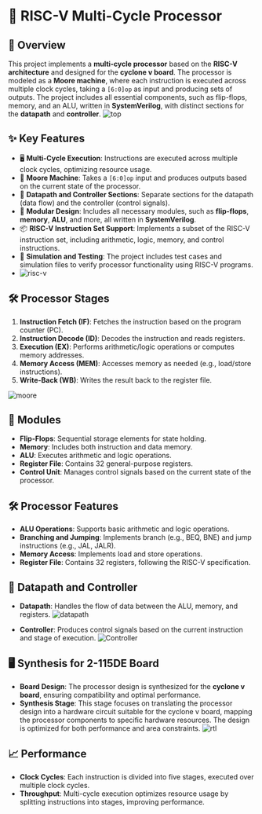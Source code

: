# 🔄 RISC-V Multi-Cycle Processor

## 📘 Overview

This project implements a **multi-cycle processor** based on the **RISC-V architecture** and designed for the **cyclone v board**. The processor is modeled as a **Moore machine**, where each instruction is executed across multiple clock cycles, taking a `[6:0]op` as input and producing sets of outputs. The project includes all essential components, such as flip-flops, memory, and an ALU, written in **SystemVerilog**, with distinct sections for the **datapath** and **controller**.
![top](https://github.com/user-attachments/assets/a551447f-5ea8-42eb-83cc-cbb8bd1ee65b)




## ✨ Key Features

- 🖥️ **Multi-Cycle Execution**: Instructions are executed across multiple clock cycles, optimizing resource usage.
- 🧠 **Moore Machine**: Takes a `[6:0]op` input and produces outputs based on the current state of the processor.
- 📂 **Datapath and Controller Sections**: Separate sections for the datapath (data flow) and the controller (control signals).
- 🧠 **Modular Design**: Includes all necessary modules, such as **flip-flops**, **memory**, **ALU**, and more, all written in **SystemVerilog**.
- 📦 **RISC-V Instruction Set Support**: Implements a subset of the RISC-V instruction set, including arithmetic, logic, memory, and control instructions.
- 📝 **Simulation and Testing**: The project includes test cases and simulation files to verify processor functionality using RISC-V programs.
- ![risc-v](https://github.com/user-attachments/assets/684663d7-a0ff-4dde-a635-f04eeacc37da)

## 🛠️ Processor Stages

1. **Instruction Fetch (IF)**: Fetches the instruction based on the program counter (PC).
2. **Instruction Decode (ID)**: Decodes the instruction and reads registers.
3. **Execution (EX)**: Performs arithmetic/logic operations or computes memory addresses.
4. **Memory Access (MEM)**: Accesses memory as needed (e.g., load/store instructions).
5. **Write-Back (WB)**: Writes the result back to the register file.

![moore](https://github.com/user-attachments/assets/d4c5feee-5958-421d-9028-9aaf41453f4e)


## 🧩 Modules

- **Flip-Flops**: Sequential storage elements for state holding.
- **Memory**: Includes both instruction and data memory.
- **ALU**: Executes arithmetic and logic operations.
- **Register File**: Contains 32 general-purpose registers.
- **Control Unit**: Manages control signals based on the current state of the processor.


## 🛠️ Processor Features

- **ALU Operations**: Supports basic arithmetic and logic operations.
- **Branching and Jumping**: Implements branch (e.g., BEQ, BNE) and jump instructions (e.g., JAL, JALR).
- **Memory Access**: Implements load and store operations.
- **Register File**: Contains 32 registers, following the RISC-V specification.

## 📂 Datapath and Controller

- **Datapath**: Handles the flow of data between the ALU, memory, and registers.
   ![datapath](https://github.com/user-attachments/assets/028da244-844c-4d7f-9775-1521d4a7e448)

- **Controller**: Produces control signals based on the current instruction and stage of execution.
  ![Controller](https://github.com/user-attachments/assets/12f21c4d-b018-4c17-baa6-94d7c1867dcb)


## 🖥️ Synthesis for 2-115DE Board

- **Board Design**: The processor design is synthesized for the **cyclone v board**, ensuring compatibility and optimal performance.
- **Synthesis Stage**: This stage focuses on translating the processor design into a hardware circuit suitable for the cyclone v board, mapping the processor components to specific hardware resources. The design is optimized for both performance and area constraints.
![rtl](https://github.com/user-attachments/assets/fa013236-a26b-4035-a00d-9ea0fbdc130d)

## 📈 Performance

- **Clock Cycles**: Each instruction is divided into five stages, executed over multiple clock cycles.
- **Throughput**: Multi-cycle execution optimizes resource usage by splitting instructions into stages, improving performance.

